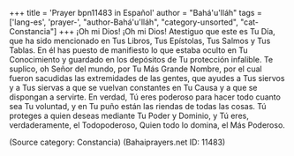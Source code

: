 +++
title = 'Prayer bpn11483 in Español'
author = "Bahá'u'lláh"
tags = ['lang-es', 'prayer-', "author-Bahá'u'lláh", "category-unsorted", "cat-Constancia"]
+++
¡Oh mi Dios! ¡Oh mi Dios! Atestiguo que este es Tu Día, que ha sido mencionado en Tus Libros, Tus Epístolas, Tus Salmos y Tus Tablas. En él has puesto de manifiesto lo que estaba oculto en Tu Conocimiento y guardado en los depósitos de Tu protección infalible. Te suplico, oh Señor del mundo, por Tu Más Grande Nombre, por el cual fueron sacudidas las extremidades de las gentes, que ayudes a Tus siervos y a Tus siervas a que se vuelvan constantes en Tu Causa y a que se dispongan a servirte.
En verdad, Tú eres poderoso para hacer todo cuanto sea Tu voluntad, y en Tu puño están las riendas de todas las cosas. Tú proteges a quien deseas mediante Tu Poder y Dominio, y Tú eres, verdaderamente, el Todopoderoso, Quien todo lo domina, el Más Poderoso.

(Source category: Constancia)
(Bahaiprayers.net ID: 11483)
